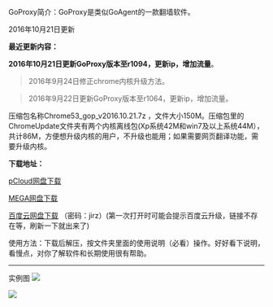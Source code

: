 GoProxy简介：GoProxy是类似GoAgent的一款翻墙软件。

2016年10月21日更新

**最近更新内容：**

**2016年10月21日更新GoProxy版本至r1094，更新ip，增加流量**。

> 2016年9月24日修正chrome内核升级方法。

> 2016年9月22日更新GoProxy版本至r1064，更新ip，增加流量。

压缩包名称Chrome53_gop_v2016.10.21.7z ，文件大小150M。压缩包里的ChromeUpdate文件夹有两个内核离线包(Xp系统42M和win7及以上系统44M），共计86M，方便想升级内核的用户，不升级也能用；如果需要网页翻译功能，需要升级内核。

**下载地址：**

[pCloud网盘下载](https://my.pcloud.com/publink/show?code=XZppN9ZAhghUKCgApyUg7u1sdMDBbhizEjV)

[MEGA网盘下载](https://mega.nz/#!toACkLbJ!u01spK1HgHmOfpgN3yiob5l0D-PAbBFGAuiI77ChE_Y)

[百度云网盘下载](http://pan.baidu.com/s/1mi4jQti) （密码：jirz）(第一次打开时可能会提示百度云升级，链接不存在等，刷新一下就出来了)



使用方法：下载后解压，按文件夹里面的使用说明（必看）操作。好好看下说明，看慢点，对你了解软件和长期使用很有帮助。

***
实例图
![](https://raw.githubusercontent.com/Alvin9999/pac2/master/goagent综合版使用1.png)

![](https://raw.githubusercontent.com/Alvin9999/pac2/master/GOP1.png)